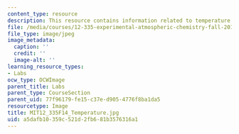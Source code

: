 ```yaml
---
content_type: resource
description: This resource contains information related to temperature.
file: /media/courses/12-335-experimental-atmospheric-chemistry-fall-2014/a5dafb10359c521d2fb681b3576316a1_MIT12_335F14_Temperature.jpg
file_type: image/jpeg
image_metadata:
  caption: ''
  credit: ''
  image-alt: ''
learning_resource_types:
- Labs
ocw_type: OCWImage
parent_title: Labs
parent_type: CourseSection
parent_uid: 77f96179-fe15-c37e-d905-4776f8ba1da5
resourcetype: Image
title: MIT12_335F14_Temperature.jpg
uid: a5dafb10-359c-521d-2fb6-81b3576316a1
---
```

